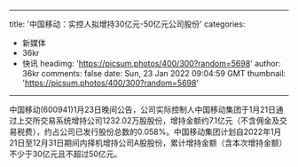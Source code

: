 
---
title: '中国移动：实控人拟增持30亿元-50亿元公司股份'
categories: 
 - 新媒体
 - 36kr
 - 快讯
headimg: 'https://picsum.photos/400/300?random=5698'
author: 36kr
comments: false
date: Sun, 23 Jan 2022 09:04:59 GMT
thumbnail: 'https://picsum.photos/400/300?random=5698'
---

<div>   
中国移动(600941)1月23日晚间公告，公司实际控制人中国移动集团于1月21日通过上交所交易系统增持公司1232.02万股股份，增持金额约7.1亿元（不含佣金及交易税费），约占公司已发行股份总数的0.058%。中国移动集团计划自2022年1月21日至12月31日期间内择机增持公司A股股份，累计增持金额（含本次增持金额）不少于30亿元且不超过50亿元。  
</div>
            